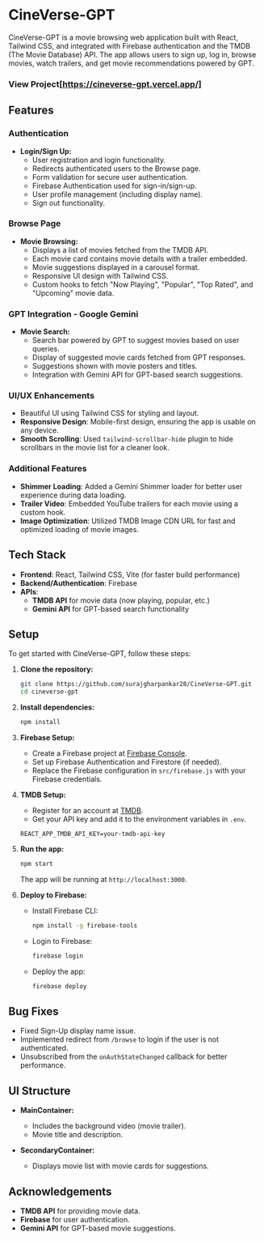 # CineVerse-GPT

CineVerse-GPT is a movie browsing web application built with React, Tailwind CSS, and integrated with Firebase authentication and the TMDB (The Movie Database) API. The app allows users to sign up, log in, browse movies, watch trailers, and get movie recommendations powered by GPT.

### View Project[https://cineverse-gpt.vercel.app/]

## Features

### Authentication
- **Login/Sign Up:**
  - User registration and login functionality.
  - Redirects authenticated users to the Browse page.
  - Form validation for secure user authentication.
  - Firebase Authentication used for sign-in/sign-up.
  - User profile management (including display name).
  - Sign out functionality.

### Browse Page
- **Movie Browsing:**
  - Displays a list of movies fetched from the TMDB API.
  - Each movie card contains movie details with a trailer embedded.
  - Movie suggestions displayed in a carousel format.
  - Responsive UI design with Tailwind CSS.
  - Custom hooks to fetch "Now Playing", "Popular", "Top Rated", and "Upcoming" movie data.

### GPT Integration - Google Gemini
- **Movie Search:**
  - Search bar powered by GPT to suggest movies based on user queries.
  - Display of suggested movie cards fetched from GPT responses.
  - Suggestions shown with movie posters and titles.
  - Integration with Gemini API for GPT-based search suggestions.

### UI/UX Enhancements
- Beautiful UI using Tailwind CSS for styling and layout.
- **Responsive Design**: Mobile-first design, ensuring the app is usable on any device.
- **Smooth Scrolling**: Used `tailwind-scrollbar-hide` plugin to hide scrollbars in the movie list for a cleaner look.

### Additional Features
- **Shimmer Loading**: Added a Gemini Shimmer loader for better user experience during data loading.
- **Trailer Video**: Embedded YouTube trailers for each movie using a custom hook.
- **Image Optimization**: Utilized TMDB Image CDN URL for fast and optimized loading of movie images.

## Tech Stack

- **Frontend**: React, Tailwind CSS, Vite (for faster build performance)
- **Backend/Authentication**: Firebase
- **APIs**: 
  - **TMDB API** for movie data (now playing, popular, etc.)
  - **Gemini API** for GPT-based search functionality

## Setup

To get started with CineVerse-GPT, follow these steps:

1. **Clone the repository:**

   ```bash
   git clone https://github.com/surajgharpankar28/CineVerse-GPT.git
   cd cineverse-gpt
   ```

2. **Install dependencies:**

   ```bash
   npm install
   ```

3. **Firebase Setup:**
   - Create a Firebase project at [Firebase Console](https://console.firebase.google.com/).
   - Set up Firebase Authentication and Firestore (if needed).
   - Replace the Firebase configuration in `src/firebase.js` with your Firebase credentials.

4. **TMDB Setup:**
   - Register for an account at [TMDB](https://www.themoviedb.org/).
   - Get your API key and add it to the environment variables in `.env`.

   ```env
   REACT_APP_TMDB_API_KEY=your-tmdb-api-key
   ```

5. **Run the app:**

   ```bash
   npm start
   ```

   The app will be running at `http://localhost:3000`.

6. **Deploy to Firebase:**

   - Install Firebase CLI:

     ```bash
     npm install -g firebase-tools
     ```

   - Login to Firebase:

     ```bash
     firebase login
     ```

   - Deploy the app:

     ```bash
     firebase deploy
     ```

## Bug Fixes

- Fixed Sign-Up display name issue.
- Implemented redirect from `/browse` to login if the user is not authenticated.
- Unsubscribed from the `onAuthStateChanged` callback for better performance.
  
## UI Structure

- **MainContainer:**
  - Includes the background video (movie trailer).
  - Movie title and description.

- **SecondaryContainer:**
  - Displays movie list with movie cards for suggestions.

## Acknowledgements

- **TMDB API** for providing movie data.
- **Firebase** for user authentication.
- **Gemini API** for GPT-based movie suggestions.

